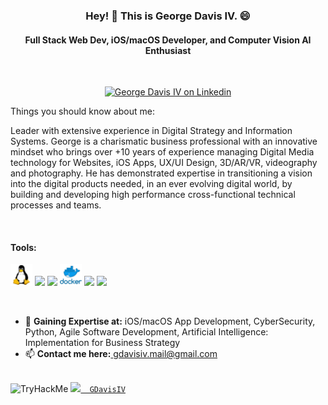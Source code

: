 
<h3 align="center">Hey! 👋 This is George Davis IV. 😄 </h3>

<h4 align="center">Full Stack Web Dev, iOS/macOS Developer, and Computer Vision AI Enthusiast</h4>

</br>
<p align="center">
<a href="https://www.linkedin.com/in/gdavisiv/" target="_blank">
<img alt="George Davis IV on Linkedin" src="https://avatars3.githubusercontent.com/u/357098?s=200&v=4" width="40" height="40" >
</a>
</p>

Things you should know about me:

Leader with extensive experience in Digital Strategy and Information Systems. George is a charismatic business professional with an innovative mindset who brings over +10 years of experience managing Digital Media technology for Websites, iOS Apps, UX/UI Design, 3D/AR/VR, videography and photography. He has demonstrated expertise in transitioning a vision into the digital products needed, in an ever evolving digital world, by building and developing high performance cross-functional technical processes and teams. 

</br>

#### Tools:
<code><img height="35" src="https://raw.githubusercontent.com/github/explore/80688e429a7d4ef2fca1e82350fe8e3517d3494d/topics/linux/linux.png"></code>
<code><img height="35" src="https://forums.kali.org/images/misc/kali-2.0-logo-TM.png"></code>
<code><img height="35" src="https://git-scm.com/images/logos/logomark-white@2x.png"></code>
<code><img height="35" src="https://raw.githubusercontent.com/github/explore/80688e429a7d4ef2fca1e82350fe8e3517d3494d/topics/docker/docker.png"></code>
<code><img height="35" src="https://resources.jetbrains.com/storage/products/pycharm/img/meta/pycharm_logo_300x300.png"></code>
<code><img height="35" src="https://developer.apple.com/design/human-interface-guidelines/macos/images/app-icon-realistic-materials.png"></code>

</br>

- 🌱 <b>Gaining Expertise at:</b> iOS/macOS App Development, CyberSecurity, Python, Agile Software Development, Artificial Intelligence: Implementation for Business Strategy
- 📫 <b>Contact me here:</b><a href="mailto:gdavisiv.mail@gmail.com" target="_blank"> gdavisiv.mail@gmail.com</a>

</br>
 <img src="https://tryhackme-badges.s3.amazonaws.com/gdavisiv.png" alt="TryHackMe">  
<code><img height="35" src="https://app.hackthebox.com/images/logos/logo-htb.svg"><a href ="https://app.hackthebox.com/profile/821383">  GDavisIV</a></code>
